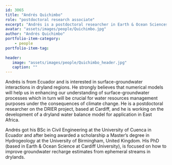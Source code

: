 ```yaml
---
id: 3065
title: "Andrés Quichimbo"
role: "postdoctoral research associate"
excerpt: "Andrés is a postdoctoral researcher in Earth & Ocean Sciences at Cardiff."
avatar: "assets/images/people/Quichimbo.jpg"
author: "Andrés Quichimbo"
portfolio-item-category:
    - people
portfolio-item-tag:
    
header:
   image: "assets/images/people/Quichimbo_header.jpg"
   caption: ""
---
```


Andrés is from Ecuador and is interested in surface-groundwater interactions in dryland regions. He strongly believes that numerical models will help us in enhancing our understanding of surface-groundwater processes which in turn will be crucial for water resources management purposes under the consequences of climate change. He is a postdoctoral researcher on the DRIER project, based at Cardiff, and he is working on the development of a dryland water balance model for application in East Africa. 

Andrés got his BSc in Civil Engineering at the University of Cuenca in Ecuador and after being awarded a scholarship a Master’s degree in Hydrogeology at the University of Birmingham, United Kingdom. His PhD (based in Earth & Ocean Science at Cardiff University), is focused on how to improve groundwater recharge estimates from ephemeral streams in drylands. 